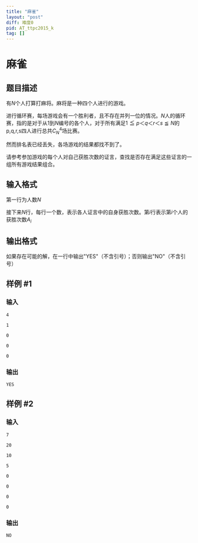 ```yaml
---
title: "麻雀"
layout: "post"
diff: 难度0
pid: AT_ttpc2015_k
tag: []
---
```


# 麻雀

## 题目描述

有$N$个人打算打麻将。麻将是一种四个人进行的游戏。  
进行循环赛，每场游戏会有一个胜利者，且不存在并列一位的情况。$N$人的循环赛，指的是对于从$1$到$N$编号的各个人，对于所有满足$1≦p＜q＜r＜s≦N$的p,q,r,s四人进行总共$C_{N}^{4}$场比赛。  
然而排名表已经丢失，各场游戏的结果都找不到了。  
请参考参加游戏的每个人对自己获胜次数的证言，查找是否存在满足这些证言的一组所有游戏结果组合。

## 输入格式

第一行为人数$N$  
接下来$N$行，每行一个数，表示各人证言中的自身获胜次数。第$i$行表示第$i$个人的获胜次数$A_{i}$

## 输出格式

如果存在可能的解，在一行中输出"YES"（不含引号）；否则输出"NO"（不含引号）

## 样例 #1

### 输入

```
4
1
0
0
0
```

### 输出

```
YES
```

## 样例 #2

### 输入

```
7
20
10
5
0
0
0
0
```

### 输出

```
NO
```

